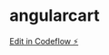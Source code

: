 # angularcart

[Edit in Codeflow ⚡️](https://stackblitz.com/~/github.com/secretmedellin/angularcart)